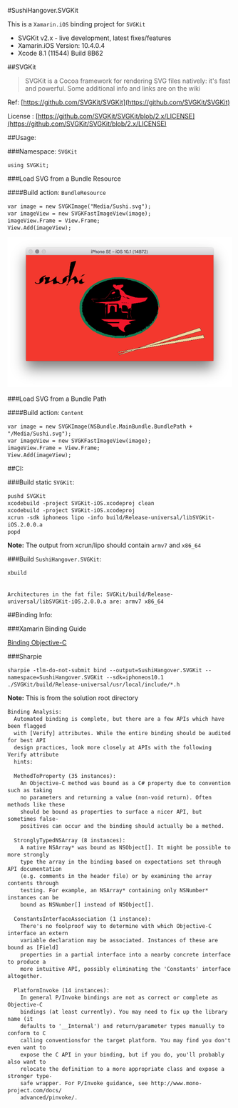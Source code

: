 
#SushiHangover.SVGKit

This is a `Xamarin.iOS` binding project for `SVGKit`

* SVGKit v2.x - live development, latest fixes/features
* Xamarin.iOS Version: 10.4.0.4
* Xcode 8.1 (11544) Build 8B62

##SVGKit

>SVGKit is a Cocoa framework for rendering SVG files natively: it's fast and powerful. Some additional info and links are on the wiki

Ref: [https://github.com/SVGKit/SVGKit](https://github.com/SVGKit/SVGKit)

License : [https://github.com/SVGKit/SVGKit/blob/2.x/LICENSE](https://github.com/SVGKit/SVGKit/blob/2.x/LICENSE)

##Usage:

###Namespace: `SVGKit` 

	using SVGKit;

###Load SVG from a Bundle Resource

####Build action: `BundleResource`
	
	var image = new SVGKImage("Media/Sushi.svg");
	var imageView = new SVGKFastImageView(image);
	imageView.Frame = View.Frame;
	View.Add(imageView);

![](Media/SimulatorScreen.png)

###Load SVG from a Bundle Path

####Build action: `Content`

	var image = new SVGKImage(NSBundle.MainBundle.BundlePath + "/Media/Sushi.svg");
	var imageView = new SVGKFastImageView(image);
	imageView.Frame = View.Frame;
	View.Add(imageView);


##CI:

###Build static `SVGKit`:

	pushd SVGKit
	xcodebuild -project SVGKit-iOS.xcodeproj clean
	xcodebuild -project SVGKit-iOS.xcodeproj
	xcrun -sdk iphoneos lipo -info build/Release-universal/libSVGKit-iOS.2.0.0.a
	popd

**Note:** The output from xcrun/lipo should contain `armv7` and `x86_64`
	
###Build `SushiHangover.SVGKit`:

	xbuild


	Architectures in the fat file: SVGKit/build/Release-universal/libSVGKit-iOS.2.0.0.a are: armv7 x86_64

##Binding Info:

###Xamarin Binding Guide

[Binding Objective-C](https://developer.xamarin.com/guides/cross-platform/macios/binding/)


###Sharpie

	sharpie -tlm-do-not-submit bind --output=SushiHangover.SVGKit --namespace=SushiHangover.SVGKit --sdk=iphoneos10.1 ./SVGKit/build/Release-universal/usr/local/include/*.h

**Note:** This is from the solution root directory

	Binding Analysis:
	  Automated binding is complete, but there are a few APIs which have been flagged
	  with [Verify] attributes. While the entire binding should be audited for best API
	  design practices, look more closely at APIs with the following Verify attribute
	  hints:
	
	  MethodToProperty (35 instances):
	    An Objective-C method was bound as a C# property due to convention such as taking
	    no parameters and returning a value (non-void return). Often methods like these
	    should be bound as properties to surface a nicer API, but sometimes false-
	    positives can occur and the binding should actually be a method.
	
	  StronglyTypedNSArray (8 instances):
	    A native NSArray* was bound as NSObject[]. It might be possible to more strongly
	    type the array in the binding based on expectations set through API documentation
	    (e.g. comments in the header file) or by examining the array contents through
	    testing. For example, an NSArray* containing only NSNumber* instances can be
	    bound as NSNumber[] instead of NSObject[].
	
	  ConstantsInterfaceAssociation (1 instance):
	    There's no foolproof way to determine with which Objective-C interface an extern
	    variable declaration may be associated. Instances of these are bound as [Field]
	    properties in a partial interface into a nearby concrete interface to produce a
	    more intuitive API, possibly eliminating the 'Constants' interface altogether.
	
	  PlatformInvoke (14 instances):
	    In general P/Invoke bindings are not as correct or complete as Objective-C
	    bindings (at least currently). You may need to fix up the library name (it
	    defaults to '__Internal') and return/parameter types manually to conform to C
	    calling conventionsfor the target platform. You may find you don't even want to
	    expose the C API in your binding, but if you do, you'll probably also want to
	    relocate the definition to a more appropriate class and expose a stronger type-
	    safe wrapper. For P/Invoke guidance, see http://www.mono-project.com/docs/
	    advanced/pinvoke/.
